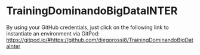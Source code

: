 # TrainingDominandoBigDataINTER

By using your GitHub credentials, just click on the following link to instantiate an environment via GitPod: https://gitpod.io/#https://github.com/diegorossi8/TrainingDominandoBigDataInter
